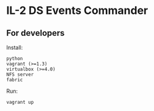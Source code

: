 IL-2 DS Events Commander
========================

For developers
--------------

Install:

    python
    vagrant (>=1.3)
    virtualbox (>=4.0)
    NFS server
    fabric

Run:

    vagrant up
